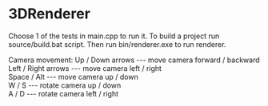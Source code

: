 # 3DRenderer

Choose 1 of the tests in main.cpp to run it.
To build a project run source/build.bat script.
Then run bin/renderer.exe to run renderer.

Camera movement:
  Up / Down arrows --- move camera forward / backward  
  Left / Right arrows --- move camera left / right  
  Space / Alt --- move camera up / down  
  W / S --- rotate camera up / down  
  A / D --- rotate camera left / right  
